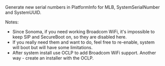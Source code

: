 Generate new serial numbers in PlatformInfo for MLB, SystemSerialNumber and SystemUUID.

Notes:
- Since Sonoma, if you need working Broadcom WiFi, it's impossible to keep SIP and SecureBoot on, so they are disabled here.
- If you really need them and want to do, feel free to re-enable, system will boot but will have some limitations.
- After system install use OCLP to add Broadcom WiFi support. Another way - create an installer with the OCLP.
